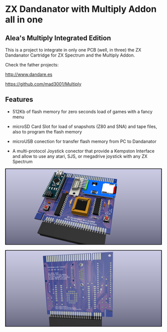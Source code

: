 # ZX Dandanator with Multiply Addon all in one
## Alea's Multiply Integrated Edition

This is a project to integrate in only one PCB (well, in three) the ZX Dandanator Cartridge for ZX Spectrum and the Multiply Addon.

Check the father projects:

http://www.dandare.es

https://github.com/mad3001/Multiply

## Features

* 512Kb of flash memory for zero seconds load of games with a fancy menu

* microSD Card Slot for load of snapshots (Z80 and SNA) and tape files, also to program the flash memory

* microUSB conection for transfer flash memory from PC to Dandanator

* A multi-protocol Joystick conector that provide a Kempston Interface and allow to use any atari, SJS, or megadrive joystick with any ZX Spectrum

![My image](ZXDandanatorAMIE_front.jpg)

![My image](ZXDandanatorAMIE_back.jpg)
